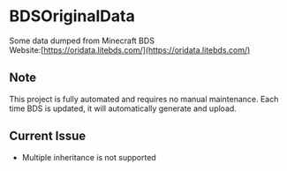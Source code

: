 # BDSOriginalData
Some data dumped from Minecraft BDS  
Website:[https://oridata.litebds.com/](https://oridata.litebds.com/)
## Note
This project is fully automated and requires no manual maintenance. Each time BDS is updated, it will automatically generate and upload.


## Current Issue
- Multiple inheritance is not supported


